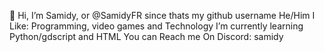 👋 Hi, I’m Samidy, or @SamidyFR since thats my github username
He/Him
I Like: Programming, video games and Technology
I’m currently learning Python/gdscript and HTML
You can Reach me On Discord: samidy


